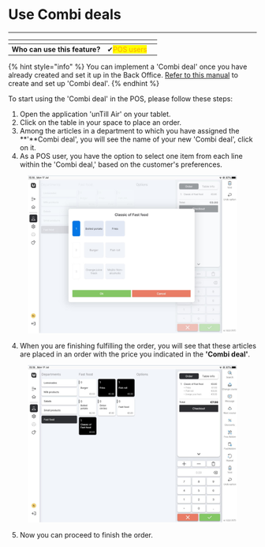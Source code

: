 # Use Combi deals

***

<table data-card-size="large" data-view="cards" data-full-width="false"><thead><tr><th></th><th></th><th></th></tr></thead><tbody><tr><td><strong>Who can use this feature?</strong></td><td><span data-gb-custom-inline data-tag="emoji" data-code="2714">✔</span><mark style="color:orange;">POS users</mark></td><td></td></tr></tbody></table>

{% hint style="info" %}
You can implement a 'Combi deal' once you have already created and set it up in the Back Office. [Refer to this manual](create-a-combi-deal.md) to create and set up 'Combi deal'.
{% endhint %}

To start using the 'Combi deal' in the POS, please follow these steps:

1. Open the application 'unTill Air' on your tablet.
2. Click on the table in your space to place an order.
3. Among the articles in a department to which you have assigned the **'**Combi deal', you will see the name of your new 'Combi deal', click on it.
4. As a POS user, you have the option to select one item from each line within the 'Combi deal,' based on the customer's preferences.

<figure><img src="../../.gitbook/assets/combi2.jpg" alt=""><figcaption></figcaption></figure>

4. When you are finishing fulfilling the order, you will see that these articles are placed in an order with the price you indicated in the **'Combi deal'**.

<figure><img src="../../.gitbook/assets/combi3.jpg" alt=""><figcaption></figcaption></figure>

5. Now you can proceed to finish the order.
